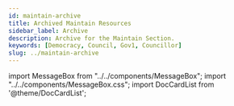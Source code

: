 ```yaml
---
id: maintain-archive
title: Archived Maintain Resources
sidebar_label: Archive
description: Archive for the Maintain Section.
keywords: [Democracy, Council, Gov1, Councillor]
slug: ../maintain-archive
---
```


import MessageBox from "../../components/MessageBox"; import "../../components/MessageBox.css";
import DocCardList from '@theme/DocCardList';

<MessageBox message="This section contains archived pages. The content in them no longer applies to Polkadot but can
still be relevant for parachains and related projects." />

<DocCardList />
